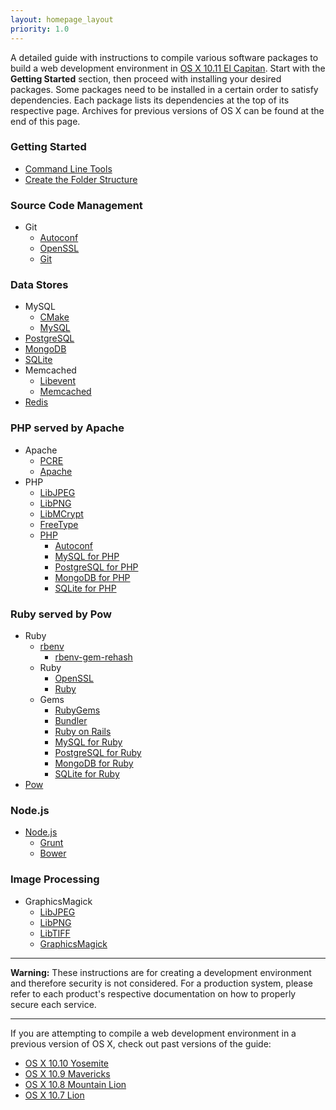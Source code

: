 ```yaml
---
layout: homepage_layout
priority: 1.0
---
```


A detailed guide with instructions to compile various software packages to build a web development environment in [OS X 10.11 El Capitan](https://en.wikipedia.org/wiki/OS_X_El_Capitan). Start with the **Getting Started** section, then proceed with installing your desired packages. Some packages need to be installed in a certain order to satisfy dependencies. Each package lists its dependencies at the top of its respective page. Archives for previous versions of OS X can be found at the end of this page.

### Getting Started

- [Command Line Tools](/started-cli/)
- [Create the Folder Structure](/started-folders/)

### Source Code Management

- Git
	- [Autoconf](/autoconf/)
	- [OpenSSL](/openssl/)
	- [Git](/git/)

### Data Stores

- MySQL
	- [CMake](/cmake/)
	- [MySQL](/mysql/)
- [PostgreSQL](/postgresql/)
- [MongoDB](/mongodb/)
- [SQLite](/sqlite/)
- Memcached
	- [Libevent](/libevent/)
	- [Memcached](/memcached/)
- [Redis](/redis/)

### PHP served by Apache
- Apache
	- [PCRE](/pcre/)
	- [Apache](/apache/)
- PHP
	- [LibJPEG](/libjpeg/)
	- [LibPNG](/libpng/)
	- [LibMCrypt](/libmcrypt/)
	- [FreeType](/freetype/)
	- [PHP](/php/)
		- [Autoconf](/autoconf/)
		- [MySQL for PHP](/php-mysql/)
		- [PostgreSQL for PHP](/php-postgresql/)
		- [MongoDB for PHP](/php-mongodb/)
		- [SQLite for PHP](/php-sqlite/)

### Ruby served by Pow

- Ruby
	- [rbenv](/ruby-rbenv/)
		- [rbenv-gem-rehash](/ruby-rbenv-gem-rehash/)
	- Ruby
		- [OpenSSL](/openssl/)
		- [Ruby](/ruby/)
	- Gems
		- [RubyGems](/ruby-gems/)
		- [Bundler](/ruby-bundler/)
		- [Ruby on Rails](/ruby-rails/)
		- [MySQL for Ruby](/ruby-mysql/)
		- [PostgreSQL for Ruby](/ruby-postgresql/)
		- [MongoDB for Ruby](/ruby-mongodb/)
		- [SQLite for Ruby](/ruby-sqlite/)
- [Pow](/pow/)

### Node.js

- [Node.js](/nodejs/)
	- [Grunt](/nodejs-grunt/)
	- [Bower](/nodejs-bower/)

### Image Processing

- GraphicsMagick
	- [LibJPEG](/libjpeg/)
	- [LibPNG](/libpng/)
	- [LibTIFF](/libtiff/)
	- [GraphicsMagick](/graphicsmagick/)

---

**Warning:** These instructions are for creating a development environment and therefore security is not considered. For a production system, please refer to each product's respective documentation on how to properly secure each service.

---

If you are attempting to compile a web development environment in a previous version of OS X, check out past versions of the guide:

- [OS X 10.10 Yosemite](http://archives.patrickbougie.com/mac-dev-env/10.10-yosemite/)
- [OS X 10.9 Mavericks](http://archives.patrickbougie.com/mac-dev-env/10.9-mavericks/)
- [OS X 10.8 Mountain Lion](http://archives.patrickbougie.com/mac-dev-env/10.8-mountain-lion/)
- [OS X 10.7 Lion](http://archives.patrickbougie.com/mac-dev-env/10.7-lion/)
